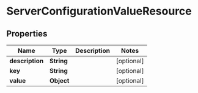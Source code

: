 

# ServerConfigurationValueResource


## Properties

Name | Type | Description | Notes
------------ | ------------- | ------------- | -------------
**description** | **String** |  |  [optional]
**key** | **String** |  |  [optional]
**value** | **Object** |  |  [optional]




